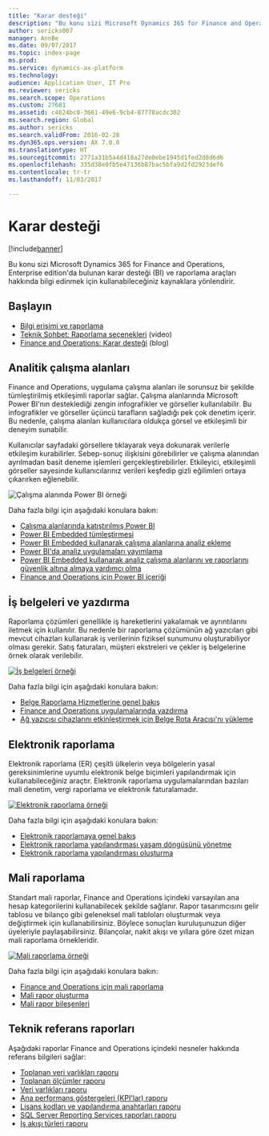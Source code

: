 ```yaml
---
title: "Karar desteği"
description: "Bu konu sizi Microsoft Dynamics 365 for Finance and Operations, Enterprise edition'da bulunan karar desteği ve raporlama araçları hakkında bilgi edinmek için kullanabileceğiniz kaynaklara yönlendirir."
author: sericks007
manager: AnnBe
ms.date: 09/07/2017
ms.topic: index-page
ms.prod: 
ms.service: dynamics-ax-platform
ms.technology: 
audience: Application User, IT Pro
ms.reviewer: sericks
ms.search.scope: Operations
ms.custom: 27681
ms.assetid: c4624bc8-3661-49e6-9cb4-87778acdc302
ms.search.region: Global
ms.author: sericks
ms.search.validFrom: 2016-02-28
ms.dyn365.ops.version: AX 7.0.0
ms.translationtype: HT
ms.sourcegitcommit: 2771a31b5a4d418a27de0ebe1945d1fed2d8d6d6
ms.openlocfilehash: 335d38e0fb5e47136b87bac5bfa9d2fd2923def6
ms.contentlocale: tr-tr
ms.lasthandoff: 11/03/2017

---
```


# <a name="intelligence"></a>Karar desteği

[!include[banner](../includes/banner.md)]

Bu konu sizi Microsoft Dynamics 365 for Finance and Operations, Enterprise edition'da bulunan karar desteği (BI) ve raporlama araçları hakkında bilgi edinmek için kullanabileceğiniz kaynaklara yönlendirir.

## <a name="get-started"></a>Başlayın
- [Bilgi erişimi ve raporlama](information-access-reporting.md)
- [Teknik Sohbet: Raporlama seçenekleri](https://www.youtube.com/watch?v=NzZONjKs5xA) (video)
- [Finance and Operations: Karar desteği](https://blogs.msdn.microsoft.com/dynamicsaxbi/) (blog)

## <a name="analytical-workspaces"></a>Analitik çalışma alanları
Finance and Operations, uygulama çalışma alanları ile sorunsuz bir şekilde tümleştirilmiş etkileşimli raporlar sağlar. Çalışma alanlarında Microsoft Power BI'nın desteklediği zengin infografikler ve görseller kullanılabilir. Bu infografikler ve görseller üçüncü tarafların sağladığı pek çok denetim içerir. Bu nedenle, çalışma alanları kullanıcılara oldukça görsel ve etkileşimli bir deneyim sunabilir.

Kullanıcılar sayfadaki görsellere tıklayarak veya dokunarak verilerle etkileşim kurabilirler. Sebep-sonuç ilişkisini görebilirler ve çalışma alanından ayrılmadan basit deneme işlemleri gerçekleştirebilirler. Etkileyici, etkileşimli görseller sayesinde kullanıcılarınız verileri keşfedip gizli eğilimleri ortaya çıkarırken eğlenebilir.

![Çalışma alanında Power BI örneği](./media/Power-BI-in-D365-Workspace.png)

 Daha fazla bilgi için aşağıdaki konulara bakın:

 - [Çalışma alanlarında katıştırılmış Power BI](embed-power-bi-workspaces.md)
 - [Power BI Embedded tümleştirmesi](power-bi-embedded-integration.md)
 - [Power BI Embedded kullanarak çalışma alanlarına analiz ekleme](add-analytics-tab-workspaces.md)
 - [Power BI'da analiz uygulamaları yayımlama](publish-apps-powerbi.md)
 - [Power BI Embedded kullanarak analiz çalışma alanlarını ve raporlarını güvenlik altına almaya yardımcı olma](secure-analytical-workspaces.md)
 - [Finance and Operations için Power BI içeriği](power-bi-home-page.md)

## <a name="business-documents-and-printing"></a>İş belgeleri ve yazdırma
Raporlama çözümleri genellikle iş hareketlerini yakalamak ve ayrıntılarını iletmek için kullanılır. Bu nedenle bir raporlama çözümünün ağ yazıcıları gibi mevcut cihazları kullanarak iş verilerinin fiziksel sunumunu oluşturabiliyor olması gerekir. Satış faturaları, müşteri ekstreleri ve çekler iş belgelerine örnek olarak verilebilir.

[![İş belgeleri örneği](./media/image-of-business-documents-1024x632.png)](./media/image-of-business-documents.png)

Daha fazla bilgi için aşağıdaki konulara bakın:

- [Belge Raporlama Hizmetlerine genel bakış](document-reporting-services.md)
- [Finance and Operations uygulamalarında yazdırma](print-documents.md)
- [Ağ yazıcısı cihazlarını etkinleştirmek için Belge Rota Aracısı'nı yükleme](install-document-routing-agent.md)

## <a name="electronic-reporting"></a>Elektronik raporlama
Elektronik raporlama (ER) çeşitli ülkelerin veya bölgelerin yasal gereksinimlerine uyumlu elektronik belge biçimleri yapılandırmak için kullanabileceğiniz araçtır. Elektronik raporlama uygulamalarından bazıları mali denetim, vergi raporlama ve elektronik faturalamadır.

[![Elektronik raporlama örneği](./media/electronic-reporting-example.png)](./media/electronic-reporting-example.png)

Daha fazla bilgi için aşağıdaki konulara bakın:

- [Elektronik raporlamaya genel bakış](general-electronic-reporting.md)
- [Elektronik raporlama yapılandırması yaşam döngüsünü yönetme](general-electronic-reporting-manage-configuration-lifecycle.md)
- [Elektronik raporlama yapılandırması oluşturma](electronic-reporting-configuration.md)

## <a name="financial-reporting"></a>Mali raporlama
Standart mali raporlar, Finance and Operations içindeki varsayılan ana hesap kategorilerini kullanabilecek şekilde sağlanır. Rapor tasarımcısını gelir tablosu ve bilanço gibi geleneksel mali tabloları oluşturmak veya değiştirmek için kullanabilirsiniz. Böylece sonuçları kuruluşunuzun diğer üyeleriyle paylaşabilirsiniz. Bilançolar, nakit akışı ve yıllara göre özet mizan mali raporlama örnekleridir.

[![Mali raporlama örneği](./media/financial-reporting-example.png)](./media/financial-reporting-example.png)

Daha fazla bilgi için aşağıdaki konulara bakın:

- [Finance and Operations için mali raporlama](financial-reporting-intro.md)
- [Mali rapor oluşturma](generate-financial-report.md)
- [Mali rapor bileşenleri](financial-report-components.md)

## <a name="technical-reference-reports"></a>Teknik referans raporları
Aşağıdaki raporlar Finance and Operations içindeki nesneler hakkında referans bilgileri sağlar:

- [Toplanan veri varlıkları raporu](aggregate-data-entities-report.md)
- [Toplanan ölçümler raporu](aggregate-measurements-report.md)
- [Veri varlıkları raporu](../data-entities/data-entities-report.md)
- [Ana performans göstergeleri (KPI'lar) raporu](key-performance-indicators-report.md)
- [Lisans kodları ve yapılandırma anahtarları raporu](../sysadmin/license-codes-configuration-keys-report.md)
- [SQL Server Reporting Services raporları raporu](SSRS-report.md)
- [İş akışı türleri raporu](../../fin-and-ops/organization-administration/workflow-types-report.md)

